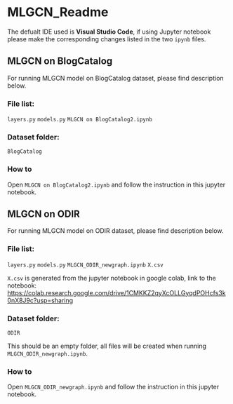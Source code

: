 # MLGCN_Readme
The defualt IDE used is **Visual Studio Code**, if using Jupyter notebook please make the corresponding changes listed in the two `ipynb` files. 
## **MLGCN on BlogCatalog**
For running MLGCN model on BlogCatalog dataset, please find description below.

###  **File list:**
`layers.py`
`models.py`
`MLGCN on BlogCatalog2.ipynb`
### **Dataset folder:**
`BlogCatalog`

### **How to**
Open `MLGCN on BlogCatalog2.ipynb` and follow the instruction in this jupyter notebook.

## **MLGCN on ODIR**
For running MLGCN model on ODIR dataset, please find description below.
###  **File list:**
`layers.py`
`models.py`
`MLGCN_ODIR_newgraph.ipynb`
`X.csv`

`X.csv` is generated from the jupyter notebook in google colab, link to the notebook: https://colab.research.google.com/drive/1CMKKZ2qyXcOLLGyqdPOHcfs3k0nX8J9c?usp=sharing

### **Dataset folder:**
`ODIR`

This should be an empty folder, all files will be created when running `MLGCN_ODIR_newgraph.ipynb`.

### **How to**
Open `MLGCN_ODIR_newgraph.ipynb` and follow the instruction in this jupyter notebook.


